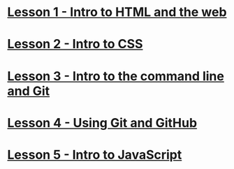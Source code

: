 # [Lesson 1 - Intro to HTML and the web](lesson-1-html-intro.md)
# [Lesson 2 - Intro to CSS](lesson-2-css-intro.md)
# [Lesson 3 - Intro to the command line and Git](lesson-3-command-line.md)
# [Lesson 4 - Using Git and GitHub](lesson-4-git.md)
# [Lesson 5 - Intro to JavaScript](lesson-5-js-intro.md)